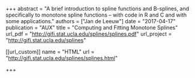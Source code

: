 +++
abstract = "A brief introduction to spline functions and B-splines, and specifically to monotone spline functions – with code in R and C and with some applications."
authors = ["Jan de Leeuw"]
date = "2017-04-17"
publication = "AUX"
title = "Computing and Fitting Monotone Splines"
url_pdf = "http://gifi.stat.ucla.edu/splines/splines.pdf"
url_project = "http://gifi.stat.ucla.edu/splines"


[[url_custom]]
name = "HTML"
url = "http://gifi.stat.ucla.edu/splines/splines.html"

+++

